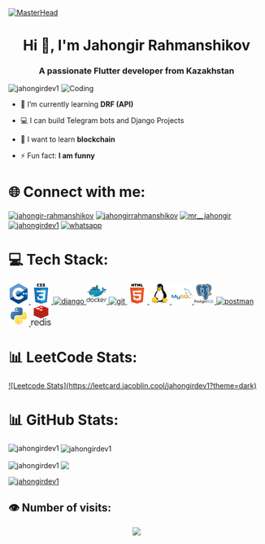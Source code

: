 [![MasterHead](https://og-websitev3-dep.s3.amazonaws.com/media/original_images/ml_python_Hz38IHf.gif)](https://rishavchanda.io)
<h1 align="center">Hi 👋, I'm Jahongir Rahmanshikov</h1>
<h3 align="center">A passionate Flutter developer from Kazakhstan</h3>
<img align="right" alt="Coding" width="400" src="https://camo.githubusercontent.com/7de37139d0b4c1ce40865e799b446c0e963a3dd8fb68d239707237c40604fa3d/68747470733a2f2f63646e2e6472696262626c652e636f6d2f75736572732f3733303730332f73637265656e73686f74732f363538313234332f6176656e746f2e676966">

<p align="left"> <img src="https://komarev.com/ghpvc/?username=jahongirdev1&label=Profile%20views&color=0e75b6&style=flat" alt="jahongirdev1" /> </p>

- 🔭 I’m currently learning **DRF (API)**

- 💻 I can build Telegram bots and Django Projects

- 🌱 I want to learn **blockchain**

- ⚡ Fun fact: **I am funny**

<h1 tabindex="-1" align="left">🌐 Connect with me:</h1>
<p align="left">
<a href="https://linkedin.com/in/jahongir-rahmanshikov" target="blank"><img align="center" src="https://raw.githubusercontent.com/rahuldkjain/github-profile-readme-generator/master/src/images/icons/Social/linked-in-alt.svg" alt="jahongir-rahmanshikov" height="30" width="40" /></a>
<a href="https://www.facebook.com/jahongirrahmanshikov" target="blank"><img align="center" src="https://raw.githubusercontent.com/rahuldkjain/github-profile-readme-generator/master/src/images/icons/Social/facebook.svg" alt="jahongirrahmanshikov" height="30" width="40" /></a>
<a href="https://instagram.com/mr__jahongir" target="blank"><img align="center" src="https://raw.githubusercontent.com/rahuldkjain/github-profile-readme-generator/master/src/images/icons/Social/instagram.svg" alt="mr__jahongir" height="30" width="40" /></a>
<a href="https://www.leetcode.com/jahongirdev1" target="blank"><img align="center" src="https://raw.githubusercontent.com/rahuldkjain/github-profile-readme-generator/master/src/images/icons/Social/leet-code.svg" alt="jahongirdev1" height="30" width="40" /></a>
<a href="https://wa.me/77020718600" target="blank"><img align="center" src="https://raw.githubusercontent.com/rahuldkjain/github-profile-readme-generator/master/src/images/icons/Social/whatsapp.svg" alt="whatsapp" height="30" width="40" /></a>
</p>

<h1 tabindex="-1" align="left">💻 Tech Stack:</h1>
<p align="left"> 
  <a href="https://www.w3schools.com/cpp/" target="_blank" rel="noreferrer"> <img src="https://raw.githubusercontent.com/devicons/devicon/master/icons/cplusplus/cplusplus-original.svg" alt="cplusplus" width="40" height="40"/> </a> 
  <a href="https://www.w3schools.com/css/" target="_blank" rel="noreferrer"> <img src="https://raw.githubusercontent.com/devicons/devicon/master/icons/css3/css3-original-wordmark.svg" alt="css3" width="40" height="40"/> </a> 
  <a href="https://www.djangoproject.com/" target="_blank" rel="noreferrer"> <img src="https://cdn.worldvectorlogo.com/logos/django.svg" alt="django" width="40" height="40"/> </a> 
  <a href="https://www.docker.com/" target="_blank" rel="noreferrer"> <img src="https://raw.githubusercontent.com/devicons/devicon/master/icons/docker/docker-original-wordmark.svg" alt="docker" width="40" height="40"/> </a> 
  <a href="https://git-scm.com/" target="_blank" rel="noreferrer"> <img src="https://www.vectorlogo.zone/logos/git-scm/git-scm-icon.svg" alt="git" width="40" height="40"/> </a> 
  <a href="https://www.w3.org/html/" target="_blank" rel="noreferrer"> <img src="https://raw.githubusercontent.com/devicons/devicon/master/icons/html5/html5-original-wordmark.svg" alt="html5" width="40" height="40"/> </a> 
  <a href="https://www.linux.org/" target="_blank" rel="noreferrer"> <img src="https://raw.githubusercontent.com/devicons/devicon/master/icons/linux/linux-original.svg" alt="linux" width="40" height="40"/> </a> 
  <a href="https://www.mysql.com/" target="_blank" rel="noreferrer"> <img src="https://raw.githubusercontent.com/devicons/devicon/master/icons/mysql/mysql-original-wordmark.svg" alt="mysql" width="40" height="40"/> </a> 
  <a href="https://www.postgresql.org" target="_blank" rel="noreferrer"> <img src="https://raw.githubusercontent.com/devicons/devicon/master/icons/postgresql/postgresql-original-wordmark.svg" alt="postgresql" width="40" height="40"/> </a> 
  <a href="https://postman.com" target="_blank" rel="noreferrer"> <img src="https://www.vectorlogo.zone/logos/getpostman/getpostman-icon.svg" alt="postman" width="40" height="40"/> </a> 
  <a href="https://www.python.org" target="_blank" rel="noreferrer"> <img src="https://raw.githubusercontent.com/devicons/devicon/master/icons/python/python-original.svg" alt="python" width="40" height="40"/> </a> 
  <a href="https://redis.io" target="_blank" rel="noreferrer"> <img src="https://raw.githubusercontent.com/devicons/devicon/master/icons/redis/redis-original-wordmark.svg" alt="redis" width="40" height="40"/> </a> 
</p>

<h1 tabindex="-1" align="left">📊 LeetCode Stats:</h1>
<a href="https://leetcode.com/jahongirdev1/">![Leetcode Stats](https://leetcard.jacoblin.cool/jahongirdev1?theme=dark)</a>

<h1 tabindex="-1" align="left">📊 GitHub Stats:</h1>
<p><img align="left" src="https://github-readme-stats.vercel.app/api/top-langs?username=jahongirdev1&show_icons=true&locale=en&layout=compact" alt="jahongirdev1" /></p>

<p>&nbsp;<img align="center" src="https://github-readme-stats.vercel.app/api?username=jahongirdev1&show_icons=true&locale=en" alt="jahongirdev1" /></p>

<p><img align="center" src="https://github-readme-streak-stats.herokuapp.com/?user=jahongirdev1&" alt="jahongirdev1" /><span>    </span>
<img width="50%" align="center" src="https://github-readme-stats.vercel.app/api/top-langs/?username=jahongirdev1&theme=tokyonight&hide_border=true&include_all_commits=true&count_private=true&layout=compact">
</p>

<p align="left"> <a href="https://github.com/ryo-ma/github-profile-trophy"><img src="https://github-profile-trophy.vercel.app/?username=jahongirdev1" alt="jahongirdev1" /></a> </p>

## 👁️ Number of visits:
<p align="center">
   <img src="https://profile-counter.glitch.me/{jahongirdev1}/count.svg"/>
</p>
